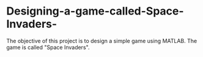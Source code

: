 # Designing-a-game-called-Space-Invaders-
The objective of this project is to design a simple game using MATLAB. The game is called "Space Invaders".  
